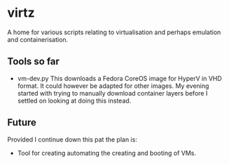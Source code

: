 virtz
=====

A home for various scripts relating to virtualisation and perhaps
emulation and containerisation.

Tools so far
------------

- vm-dev.py
  This downloads a Fedora CoreOS image for HyperV in VHD format.
  It could however be adapted for other images.
  My evening started with trying to manually download container
  layers before I settled on looking at doing this instead.

Future
------
Provided I continue down this pat the plan is:
- Tool for creating automating the creating and booting of VMs.

